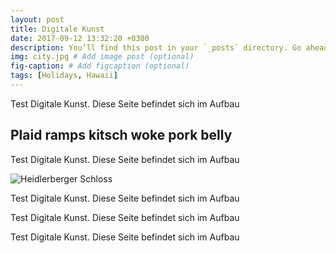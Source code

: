```yaml
---
layout: post
title: Digitale Kunst
date: 2017-09-12 13:32:20 +0300
description: You’ll find this post in your `_posts` directory. Go ahead and edit it and re-build the site to see your changes. # Add post description (optional)
img: city.jpg # Add image post (optional)
fig-caption: # Add figcaption (optional)
tags: [Holidays, Hawaii]
---
```

Test Digitale Kunst. Diese Seite befindet sich im Aufbau 

## Plaid ramps kitsch woke pork belly
Test Digitale Kunst. Diese Seite befindet sich im Aufbau 

![Heidlerberger Schloss]({{site.baseurl}}/assets/heidelberger_schloss2.jpg)

Test Digitale Kunst. Diese Seite befindet sich im Aufbau 



Test Digitale Kunst. Diese Seite befindet sich im Aufbau 



Test Digitale Kunst. Diese Seite befindet sich im Aufbau 
